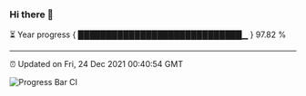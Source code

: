### Hi there 👋

⏳ Year progress { █████████████████████████████▁ } 97.82 %

---

⏰ Updated on Fri, 24 Dec 2021 00:40:54 GMT

![Progress Bar CI](https://github.com/liununu/liununu/workflows/Progress%20Bar%20CI/badge.svg)
